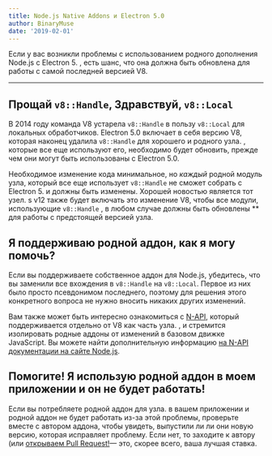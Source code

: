 ```yaml
---
title: Node.js Native Addons и Electron 5.0
author: BinaryMuse
date: '2019-02-01'
---
```


Если у вас возникли проблемы с использованием родного дополнения Node.js с Electron 5. , есть шанс, что она должна быть обновлена для работы с самой последней версией V8.

---

## Прощай `v8::Handle`, Здравствуй, `v8::Local`

В 2014 году команда V8 устарела `v8::Handle` в пользу `v8::Local` для локальных обработчиков. Electron 5.0 включает в себя версию V8, которая наконец удалила `v8::Handle` для хорошего и родного узла. , которые все еще используют его, необходимо будет обновить, прежде чем они могут быть использованы с Electron 5.0.

Необходимое изменение кода минимальное, но *каждый* родной модуль узла, который все еще использует `v8::Handle` не сможет собрать с Electron 5. и должны быть изменены. Хорошей новостью является тот узел. s v12 также будет включать это изменение V8, чтобы все модули, использующие `v8::Handle` , в любом случае должны быть обновлены ** для работы с предстоящей версией узла.

## Я поддерживаю родной аддон, как я могу помочь?

Если вы поддерживаете собственное аддон для Node.js, убедитесь, что вы заменили все вхождения в `v8::Handle` на `v8::Local`. Первое из них было просто псевдонимом последнего, поэтому для решения этого конкретного вопроса не нужно вносить никаких других изменений.

Вам также может быть интересно ознакомиться с [N-API](https://nodejs.org/api/n-api.html), который поддерживается отдельно от V8 как часть узла. , и стремится изолировать родные аддоны от изменений в базовом движке JavaScript. Вы можете найти дополнительную информацию [на N-API документации на сайте Node.js](https://nodejs.org/api/n-api.html#n_api_n_api).

## Помогите! Я использую родной аддон в моем приложении и он не будет работать!

Если вы потребляете родной аддон для узла. в вашем приложении и родной аддон не будет работать из-за этой проблемы, проверьте вместе с автором аддона, чтобы увидеть, выпустили ли ли они новую версию, которая исправляет проблему. Если нет, то заходите к автору (или [открываем Pull Request!](https://help.github.com/articles/about-pull-requests/)— это, скорее всего, ваша лучшая ставка.
